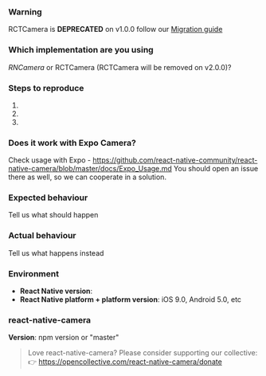 ### Warning
RCTCamera is **DEPRECATED** on v1.0.0 follow our [Migration guide](https://github.com/react-native-community/react-native-camera/blob/master/docs/migration.md)

### Which implementation are you using

*RNCamera* or RCTCamera (RCTCamera will be removed on v2.0.0)?

### Steps to reproduce
1.
2.
3.

### Does it work with Expo Camera?
Check usage with Expo - https://github.com/react-native-community/react-native-camera/blob/master/docs/Expo_Usage.md
You should open an issue there as well, so we can cooperate in a solution.

### Expected behaviour
Tell us what should happen

### Actual behaviour
Tell us what happens instead

### Environment
- **React Native version**:
- **React Native platform + platform version**: iOS 9.0, Android 5.0, etc

### react-native-camera
**Version**: npm version or "master"

> Love react-native-camera? Please consider supporting our collective: 👉  https://opencollective.com/react-native-camera/donate
